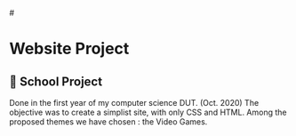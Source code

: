 #<h1>Website Project </h1>
<h2>📓 School Project </h2>
<div> 
Done in the first year of my computer science DUT. (Oct. 2020)
The objective was to create a simplist site, with only CSS and HTML.
Among the proposed themes we have chosen : the Video Games.
</div>
